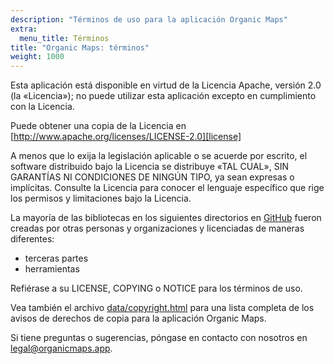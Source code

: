 ```yaml
---
description: "Términos de uso para la aplicación Organic Maps"
extra:
  menu_title: Términos
title: "Organic Maps: términos"
weight: 1000
---
```


Esta aplicación está disponible en virtud de la Licencia Apache, versión 2.0
(la «Licencia»); no puede utilizar esta aplicación excepto en cumplimiento
con la Licencia.

Puede obtener una copia de la Licencia en
[http://www.apache.org/licenses/LICENSE-2.0][license]

A menos que lo exija la legislación aplicable o se acuerde por escrito, el
software distribuido bajo la Licencia se distribuye «TAL CUAL», SIN
GARANTÍAS NI CONDICIONES DE NINGÚN TIPO, ya sean expresas o
implícitas. Consulte la Licencia para conocer el lenguaje específico que
rige los permisos y limitaciones bajo la Licencia.

La mayoría de las bibliotecas en los siguientes directorios en
[GitHub][github] fueron creadas por otras personas y organizaciones y
licenciadas de maneras diferentes:

- terceras partes
- herramientas

Refiérase a su LICENSE, COPYING o NOTICE para los términos de uso.

Vea también el archivo [data/copyright.html][copyright] para una lista
completa de los avisos de derechos de copia para la aplicación Organic Maps.

Si tiene preguntas o sugerencias, póngase en contacto con nosotros en
[legal@organicmaps.app](mailto:legal@organicmaps.app).

[github]: https://github.com/organicmaps/organicmaps
[license]: http://www.apache.org/licenses/LICENSE-2.0
[copyright]: https://github.com/organicmaps/organicmaps/blob/master/data/copyright.html
